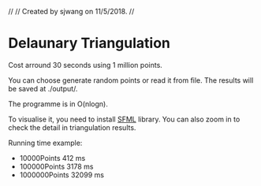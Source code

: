 //
// Created by sjwang on 11/5/2018.
//

# Delaunary Triangulation

Cost arround 30 seconds using 1 million points.

You can choose generate random points or read it from file.
The results will be saved at ./output/.

The programme is in O(nlogn).

To visualise it, you need to install [SFML](https://www.sfml-dev.org) library.
You can also zoom in to check the detail in triangulation results.


Running time example:
* 10000Points 		412 ms
* 100000Points		3178 ms
* 1000000Points	32099 ms